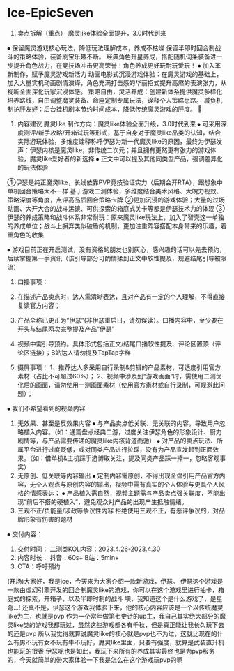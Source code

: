 # Ice-EpicSeven
1)	卖点拆解（重点）
魔灵like体验全面提升，3.0时代到来

⦁	保留魔灵游戏核心玩法，降低玩法理解成本，养成不枯燥
保留半即时回合制战斗的策略体验，装备刷宝乐趣不断。
经典角色升星养成，搭配随机词条装备进一步提升角色战力，在竞技场冲击更高荣誉！角色养成更好玩耐玩爱玩！
⦁	加入革新制作，赋予魔灵游戏新活力
动画电影式沉浸游戏体验：在魔灵游戏的基础上，加入大量实机动画剧情演绎，角色充满打击感的华丽招式提升高燃的表演张力，从视听全面深化玩家沉浸体感。
策略自由，灵活养成：创建新体系提供魔灵多样化培养路线，自由调整魔灵装备、命座定制专属玩法，诠释个人策略思路。
减负机制护肝友好：后台挂机刷本节约时间成本，降低传统魔灵游戏的肝度。


1)	内容建议
魔灵like
制作方向：魔灵like体验全面升级，3.0时代到来
⦁	可采用深度测评/新手攻略/开箱试玩等形式，基于自身对于魔灵like品类的认知，结合实际游玩体验，多维度诠释称呼伊瑟为新一代魔灵like的原因，最终为伊瑟发声：伊瑟内核是魔灵like，非传统二次元；并且拥有更然更有张力的游戏体验，魔灵like爱好者的新选择
⦁	正文中可以提及其他同类型产品，强调差异化的玩法体验

①伊瑟是纯正魔灵like，长线依靠PVP竞技验证实力（后期会开RTA），跟想象中单机回合策略大不一样
基于游戏二测体验，多维度结合美术风格、大魄力视效、策略深度等角度，点评高品质回合策略卡牌
②更加沉浸的游戏体验；大量的过场动画、大开大合的战斗运镜、可供探索的箱庭式关卡等都是伊瑟技术力的体现
③伊瑟的养成策略和战斗体系非常耐玩：原来魔灵like玩法上，加入了智壳这一单独的养成单位；战斗上摒弃类似破盾的机制，更加注重阵容搭配本身带来的乐趣，着重角色的收集

⦁	游戏目前正在开启测试，没有资格的朋友也别灰心，感兴趣的话可以先去预约，后续掌握第一手资讯（该引导部分可酌情揉到正文中软性提及，规避结尾引导被限流）



1)	口播事项：
2)	在描述产品卖点时，达人需清晰表达，且对产品有一定的个人理解，不得直接复读官方内容；
3)	产品全称已更正为“伊瑟”(非伊瑟重启日，请勿误读）。口播内容中，至少要在开头与结尾两次完整提及产品“伊瑟”
4)	视频中需引导预约。具体形式包括正文/结尾口播软性提及、评论区置顶（评论区链接）；B站达人请勿提及TapTap字样

1)	摄屏事项：
1、推荐达人多采用自行录制&剪辑的产品素材，可适度引用官方素材（占比不可超过60%）；
2、视频中涉及到“游戏画面”时，需使用二测优化后的画面，请勿使用一测画面素材（使用官方素材或自行录制，可规避此问题）；

⦁	我们不希望看到的视频内容
1)	无效果、甚至是反效果内容
⦁	与产品卖点低关联、无关联的内容，导致用户忽略植入内容。（如：通篇盘点经典二游，过度关注伊瑟角色的形象设计、厨力剧情等，与产品需要传递的魔灵like内核背道而驰）
⦁	对产品的卖点玩法、所属平台进行过度贬低，或对同类产品进行拉踩，没有为产品宣发起到正面效果。（如：借单机&主机踩手游博取关注，提及同类产品踩一捧一，忽略客观事实）
1)	无原创、低关联等内容输出
⦁	定制内容需原创，不得出现全盘引用产品官方内容，无个人观点与原创内容的输出，视频中需有真实的个人体验与更具个人风格的情感表达；
⦁	产品植入需自然，视频主题需与产品卖点强关联度，不能出现“前后不搭的硬植入”，避免观众对产品的出现产生抵触情绪。
1)	三观不正/负能量/涉政等争议性内容
拒绝使用三观不正，有恶评争议的，对品牌形象有伤害的题材

⦁	交付内容：
1)	交付时间：
二测类KOL内容：2023.4.26-2023.4.30
1)	内容时长：
抖音：60s+
B站：5min+
1)	CTA：呼吁预约


(开场)大家好，我是ice，今天来为大家介绍一款新游戏，伊瑟。
伊瑟这个游戏是一款由虚幻引擎开发的回合制魔灵like的游戏，你可以在这个游戏里进行抽卡，箱庭式的探索，开箱子，以及半即时制的战斗
噢，我知道这个是什么游戏了，是星穹…!
还真不是，伊瑟这个游戏我体验下来，他的核心内容应该是一个以传统魔灵like为主，也就是pvp
作为一个常年做第七史诗的up主，我自己其实绝大部分的魔灵like类的游戏我都玩过，虽然这些游戏都各有千秋，但是真正能让我长久玩下去的还是pvp
所以我觉得就算说魔灵like的核心就是pvp也不为过，这就比现在的什么有男不玩有女不玩有牛不玩好，魔灵like里面，只要有强度，就算是武装直升机也能玩的很香
伊瑟呢也是如此，我玩下来所有的养成其实最终也是为pvp服务的，今天就简单的带大家体验一下我是怎么在这个游戏玩pvp的啊

